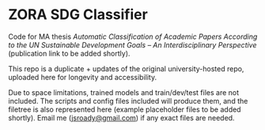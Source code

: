 # ZORA SDG Classifier

Code for MA thesis _Automatic Classification of Academic Papers According to the UN Sustainable Development Goals – An Interdisciplinary Perspective_ (publication link to be added shortly).

This repo is a duplicate + updates of the original university-hosted repo, uploaded here for longevity and accessibility. 

Due to space limitations, trained models and train/dev/test files are not included. The scripts and config files included will produce them, and the filetree is also represented here (example placeholder files to be added shortly). Email me (jsroady@gmail.com) if any exact files are needed. 
